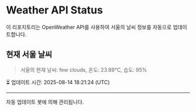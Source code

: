 
# Weather API Status

이 리포지토리는 OpenWeather API를 사용하여 서울의 날씨 정보를 자동으로 업데이트합니다.

## 현재 서울 날씨
> 서울의 현재 날씨: few clouds, 온도: 23.89°C, 습도: 95%

⏳ 업데이트 시간: 2025-08-14 18:21:24 (UTC)

---
자동 업데이트 봇에 의해 관리됩니다.
